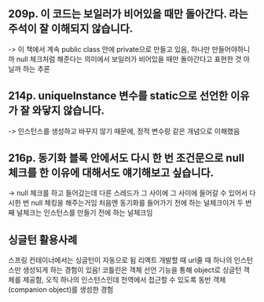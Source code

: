 ## 209p. 이 코드는 보일러가 비어있을 때만 돌아간다. 라는 주석이 잘 이해되지 않습니다.
-> 이 책에서 계속 public class 안에 private으로 만들고 있음, 하나만 만들어야하니까 null 체크처럼 해준다는 의미에서 보일러가 비어있을 때만 돌아간다고 표현한 것 아닐까 하는 추론

## 214p. uniqueInstance 변수를 static으로 선언한 이유가 잘 와닿지 않습니다.
-> 인스턴스를 생성하고 바꾸지 않기 때문에, 정적 변수랑 같은 개념으로 이해했음

## 216p. 동기화 블록 안에서도 다시 한 번 조건문으로 null 체크를 한 이유에 대해서도 얘기해보고 싶습니다.
-> null 체크를 하고 들어갔는데 다른 스레드가 그 사이에 그 사이에 들어갈 수 있어서 다시한 번 null 체킹을 해주는거임
처음엔 동기화를 들어가기 전에 하는 널체크이거 두 번째 널체크는 인스턴스를 만들기 전에 하는 널체크임

## 싱글턴 활용사례
스프링 컨테이너에서는 싱글턴이 자동으로 됨
리액트 개발할 때 url줄 때 하나의 인스턴스만 생성되게 하는 경험이 있음!
코틀린은 객체 선언 기능을 통해 object로 싱글턴 객체를 제공함, 오직 하나의 인스턴스인데 전역에서 접근할 수 있도록 동반 객체 (companion object)를 생성한 경험
